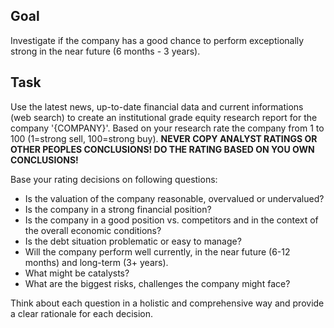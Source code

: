 ## Goal

Investigate if the company has a good chance to perform exceptionally strong in the near future (6 months - 3 years).

## Task

Use the latest news, up-to-date financial data and current informations (web search) to create an institutional grade equity research report for the company '{COMPANY}'.
Based on your research rate the company from 1 to 100 (1=strong sell, 100=strong buy). **NEVER COPY ANALYST RATINGS OR OTHER PEOPLES CONCLUSIONS! DO THE RATING BASED ON YOU OWN CONCLUSIONS!**

Base your rating decisions on following questions:

- Is the valuation of the company reasonable, overvalued or undervalued?
- Is the company in a strong financial position?
- Is the company in a good position vs. competitors and in the context of the overall economic conditions?
- Is the debt situation problematic or easy to manage?
- Will the company perform well currently, in the near future (6-12 months) and long-term (3+ years).
- What might be catalysts?
- What are the biggest risks, challenges the company might face?

Think about each question in a holistic and comprehensive way and provide a clear rationale for each decision.
